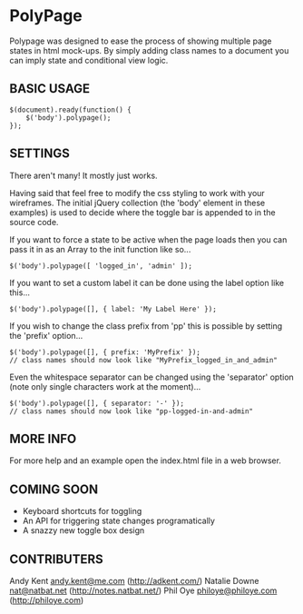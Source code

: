 PolyPage
========
Polypage was designed to ease the process of showing 
multiple page states in html mock-ups. 
By simply adding class names to a document you can 
imply state and conditional view logic.


BASIC USAGE
-----------
    $(document).ready(function() {
    	$('body').polypage();
    });


SETTINGS
--------
There aren't many!
It mostly just works. 

Having said that feel free to modify the css styling to work 
with your wireframes. The initial jQuery collection (the 'body'
element in these examples) is used to decide where the toggle
bar is appended to in the source code.

If you want to force a state to be active when the page 
loads then you can pass it in as an Array to the init 
function like so...

    $('body').polypage([ 'logged_in', 'admin' ]);    

If you want to set a custom label it can be done using the
label option like this...

    $('body').polypage([], { label: 'My Label Here' });

If you wish to change the class prefix from 'pp' this is possible
by setting the 'prefix' option...

    $('body').polypage([], { prefix: 'MyPrefix' });
    // class names should now look like "MyPrefix_logged_in_and_admin"

Even the whitespace separator can be changed using the 'separator'
option (note only single characters work at the moment)... 

    $('body').polypage([], { separator: '-' });
    // class names should now look like "pp-logged-in-and-admin"

MORE INFO
---------
For more help and an example open the index.html file in a web browser.

COMING SOON
-----------
- Keyboard shortcuts for toggling
- An API for triggering state changes programatically
- A snazzy new toggle box design

CONTRIBUTERS
------------
Andy Kent <andy.kent@me.com> (http://adkent.com/)
Natalie Downe <nat@natbat.net> (http://notes.natbat.net/)
Phil Oye <philoye@philoye.com> (http://philoye.com)
